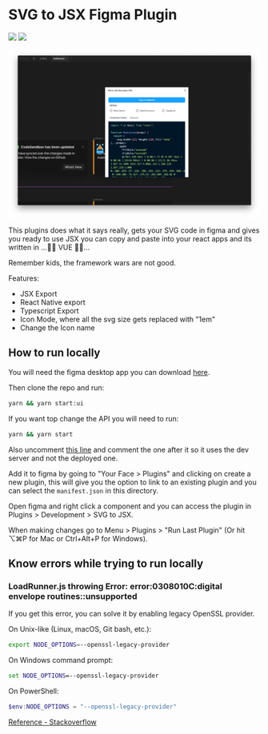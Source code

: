 # SVG to JSX Figma Plugin

[![](https://img.shields.io/endpoint?url=https://figma-plugin-badges.vercel.app/api/installs/749818562498396194)](https://www.figma.com/community/plugin/749818562498396194/SVG-to-JSX)
[![](https://img.shields.io/endpoint?url=https://figma-plugin-badges.vercel.app/api/likes/749818562498396194)](https://www.figma.com/community/plugin/749818562498396194/SVG-to-JSX)

![Plugin UI](./ui.png)

This plugins does what it says really, gets your SVG code in figma and gives you ready to use JSX you can copy and paste into your react apps and its written in ...🥁🥁 VUE 🥁🥁...

Remember kids, the framework wars are not good.

Features:

- JSX Export
- React Native export
- Typescript Export
- Icon Mode, where all the svg size gets replaced with "1em"
- Change the Icon name

## How to run locally

You will need the figma desktop app you can download [here](https://www.figma.com/downloads/).

Then clone the repo and run:

```bash
yarn && yarn start:ui
```

If you want top change the API you will need to run:

```bash
yarn && yarn start
```

Also uncomment [this line](https://github.com/SaraVieira/svg-to-jsx/blob/05f9c645332f07b4e68129b8e42389abcd1a7345/src/ui.html#L127) and comment the one after it so it uses the dev server and not the deployed one.

Add it to figma by going to "Your Face > Plugins" and clicking on create a new plugin, this will give you the option to link to an existing plugin and you can select the `manifest.json` in this directory.

Open figma and right click a component and you can access the plugin in Plugins > Development > SVG to JSX.

When making changes go to Menu > Plugins > "Run Last Plugin" (Or hit ⌥⌘P for Mac or Ctrl+Alt+P for Windows).

## Know errors while trying to run locally
### LoadRunner.js throwing Error: error:0308010C:digital envelope routines::unsupported
If you get this error, you can solve it by enabling legacy OpenSSL provider.

On Unix-like (Linux, macOS, Git bash, etc.):

```bash
export NODE_OPTIONS=--openssl-legacy-provider
```

On Windows command prompt:

```cmd
set NODE_OPTIONS=--openssl-legacy-provider
```

On PowerShell:

```powershell
$env:NODE_OPTIONS = "--openssl-legacy-provider"
```

[Reference - Stackoverflow][1]

[1]: https://stackoverflow.com/a/69699772/8197137





